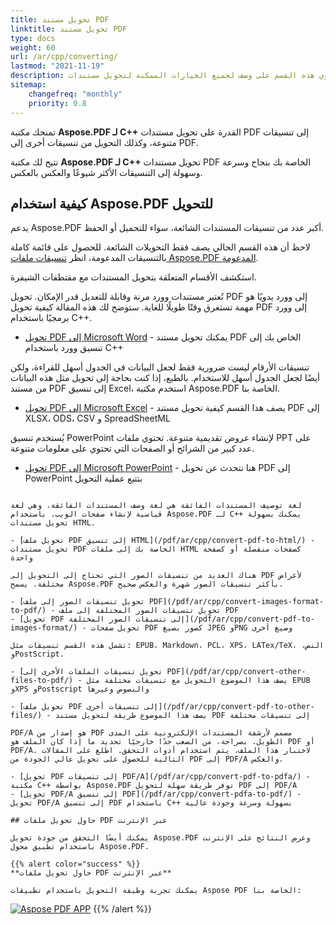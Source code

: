 ```yaml
---
title: تحويل مستند PDF
linktitle: تحويل مستند PDF
type: docs
weight: 60
url: /ar/cpp/converting/
lastmod: "2021-11-19"
description: تحتوي هذه القسم على وصف لجميع الخيارات الممكنة لتحويل مستندات PDF باستخدام مكتبة Aspose.PDF في C++.
sitemap:
    changefreq: "monthly"
    priority: 0.8
---
```


تمنحك مكتبة **Aspose.PDF لـ C++** القدرة على تحويل مستندات PDF إلى تنسيقات متنوعة، وكذلك التحويل من تنسيقات أخرى إلى PDF.

تتيح لك مكتبة **Aspose.PDF لـ C++** تحويل مستندات PDF الخاصة بك بنجاح وسرعة وسهولة إلى التنسيقات الأكثر شيوعًا والعكس بالعكس.

## كيفية استخدام Aspose.PDF للتحويل

يدعم Aspose.PDF أكبر عدد من تنسيقات المستندات الشائعة، سواء للتحميل أو الحفظ.

لاحظ أن هذه القسم الحالي يصف فقط التحويلات الشائعة. للحصول على قائمة كاملة بالتنسيقات المدعومة، انظر [تنسيقات ملفات Aspose.PDF المدعومة](https://docs.aspose.com/pdf/cpp/supported-file-formats/).

استكشف الأقسام المتعلقة بتحويل المستندات مع مقتطفات الشيفرة.


تُعتبر مستندات وورد مرنة وقابلة للتعديل قدر الإمكان. تحويل PDF إلى وورد يدويًا هو مهمة تستغرق وقتًا طويلًا للغاية. ستوضح لك هذه المقالة كيفية تحويل PDF إلى وورد برمجيًا باستخدام C++.

- [تحويل PDF إلى Microsoft Word](/pdf/ar/cpp/convert-pdf-to-word/) - يمكنك تحويل مستند PDF الخاص بك إلى تنسيق وورد باستخدام C++

تنسيقات الأرقام ليست ضرورية فقط لجعل البيانات في الجدول أسهل للقراءة، ولكن أيضًا لجعل الجدول أسهل للاستخدام. بالطبع، إذا كنت بحاجة إلى تحويل مثل هذه البيانات من مستند PDF إلى تنسيق Excel، استخدم مكتبة Aspose.PDF الخاصة بنا.

- [تحويل PDF إلى Microsoft Excel](/pdf/ar/cpp/convert-pdf-to-excel/) - يصف هذا القسم كيفية تحويل مستند PDF إلى XLSX، ODS، CSV و SpreadSheetML

يُستخدم تنسيق PowerPoint لإنشاء عروض تقديمية متنوعة. تحتوي ملفات PPT على عدد كبير من الشرائح أو الصفحات التي تحتوي على معلومات متنوعة.

- [تحويل PDF إلى Microsoft PowerPoint](/pdf/ar/cpp/convert-pdf-to-powerpoint/) - هنا نتحدث عن تحويل PDF إلى PowerPoint بتتبع عملية التحويل
```

لغة توصيف المستندات الفائقة هي لغة وصف المستندات الفائقة، وهي لغة قياسية لإنشاء صفحات الويب. باستخدام Aspose.PDF لـ C++ يمكنك بسهولة تحويل مستندات HTML.

- [تحويل ملف PDF إلى تنسيق HTML](/pdf/ar/cpp/convert-pdf-to-html/) - تحويل مستندات PDF الخاصة بك إلى ملفات HTML كصفحات منفصلة أو كصفحة واحدة

هناك العديد من تنسيقات الصور التي تحتاج إلى التحويل إلى PDF لأغراض مختلفة. يسمح Aspose.PDF بأكثر تنسيقات الصور شهرة والعكس صحيح.

- [تحويل تنسيقات الصور إلى ملف PDF](/pdf/ar/cpp/convert-images-format-to-pdf/) - تحويل تنسيقات الصور المختلفة إلى ملف PDF
- [تحويل PDF إلى تنسيقات الصور المختلفة](/pdf/ar/cpp/convert-pdf-to-images-format/) - تحويل صفحات PDF كصور بصيغ JPEG وPNG وصيغ أخرى

تشمل هذه القسم تنسيقات مثل: EPUB، Markdown، PCL، XPS، LATex/TeX، النص، وPostScript.

- [تحويل تنسيقات الملفات الأخرى إلى PDF](/pdf/ar/cpp/convert-other-files-to-pdf/) - يصف هذا الموضوع التحويل مع تنسيقات مختلفة مثل EPUB وXPS وPostscript والنصوص وغيرها

- [تحويل ملف PDF إلى تنسيقات أخرى](/pdf/ar/cpp/convert-pdf-to-other-files/) - يصف هذا الموضوع طريقة لتحويل مستند PDF إلى تنسيقات مختلفة

PDF/A هو إصدار من PDF مصمم لأرشفة المستندات الإلكترونية على المدى الطويل. بصراحة، من الصعب جدًا خارجيًا تحديد ما إذا كان الملف هو PDF أو PDF/A. لاختبار هذا الملف، يتم استخدام أدوات التحقق. اطلع على المقالات التالية للحصول على تحويل عالي الجودة من PDF إلى PDF/A والعكس.

- [تحويل PDF إلى تنسيقات PDF/A](/pdf/ar/cpp/convert-pdf-to-pdfa/) - مكتبة C++ بواسطة Aspose.PDF توفر طريقة سهلة لتحويل PDF إلى PDF/A
- [تحويل PDF/A إلى تنسيق PDF](/pdf/ar/cpp/convert-pdfa-to-pdf/) - تحويل PDF/A إلى تنسيق PDF باستخدام C++ بسهولة وسرعة وجودة عالية

## حاول تحويل ملفات PDF عبر الإنترنت

يمكنك أيضًا التحقق من جودة تحويل Aspose.PDF وعرض النتائج على الإنترنت باستخدام تطبيق محول Aspose.PDF.

{{% alert color="success" %}}
**حاول تحويل ملفات PDF عبر الإنترنت**

يمكنك تجربة وظيفة التحويل باستخدام تطبيقات Aspose PDF الخاصة بنا:
```


[![Aspose PDF APP](app.png)](https://products.aspose.app/pdf/conversion)
{{% /alert %}}
```